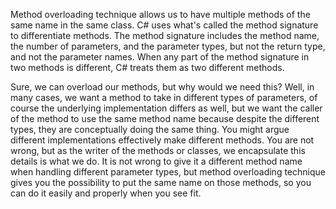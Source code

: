 Method overloading technique allows us to have multiple methods of the same name in the same class. C# uses what's called the method signature to differentiate methods. The method signature includes the method name, the number of parameters, and the parameter types, but not the return type, and not the parameter names. When any part of the method signature in two methods is different, C# treats them as two different methods.

Sure, we can overload our methods, but why would we need this? Well, in many cases, we want a method to take in different types of parameters, of course the underlying implementation differs as well, but we want the caller of the method to use the same method name because despite the different types, they are conceptually doing the same thing. You might argue different implementations effectively make different methods. You are not wrong, but as the writer of the methods or classes, we encapsulate this details is what we do. It is not wrong to give it a different method name when handling different parameter types, but method overloading technique gives you the possibility to put the same name on those methods, so you can do it easily and properly when you see fit.
